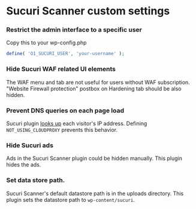 # Sucuri Scanner custom settings

### Restrict the admin interface to a specific user

Copy this to your wp-config.php

```php
define( 'O1_SUCURI_USER', 'your-username' );
```

### Hide Sucuri WAF related UI elements

The WAF menu and tab are not useful for users without WAF subscription.
"Website Firewall protection" postbox on Hardening tab should be also hidden.

### Prevent DNS queries on each page load

Sucuri plugin [looks up](https://plugins.trac.wordpress.org/changeset/1194834)
each visitor's IP address. Defining `NOT_USING_CLOUDPROXY` prevents this behavior.

### Hide Sucuri ads

Ads in the Sucuri Scanner plugin could be hidden manually.
This plugin hides the ads.

### Set data store path.

Sucuri Scanner's default datastore path is in the uploads directory.
This plugin sets the datastore path to `wp-content/sucuri`.
